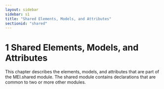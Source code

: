 ```yaml
---
layout: sidebar
sidebar: s1
title: "Shared Elements, Models, and Attributes"
sectionid: "shared"
---
```


<span class="div">
   
   <h1 id="shared">
      <span class="headingNumber">1</span>
      <span class="head">Shared Elements, Models, and Attributes</span>
   </h1>
   This chapter describes the elements, models, and attributes that are part of the MEI.shared
   module. The shared module contains declarations that are common to two or more other
   modules.
   
   
   
   
   
   
   
</span>